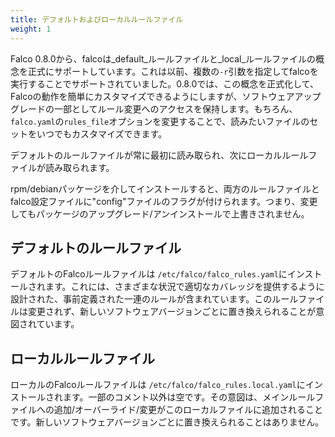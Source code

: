 ```yaml
---
title: デフォルトおよびローカルルールファイル
weight: 1
---
```


Falco 0.8.0から、falcoは_default_ルールファイルと_local_ルールファイルの概念を正式にサポートしています。これは以前、複数の`-r`引数を指定してfalcoを実行することでサポートされていました。0.8.0では、この概念を正式化して、Falcoの動作を簡単にカスタマイズできるようにしますが、ソフトウェアアップグレードの一部としてルール変更へのアクセスを保持します。もちろん、 `falco.yaml`の`rules_file`オプションを変更することで、読みたいファイルのセットをいつでもカスタマイズできます。

デフォルトのルールファイルが常に最初に読み取られ、次にローカルルールファイルが読み取られます。

rpm/debianパッケージを介してインストールすると、両方のルールファイルとfalco設定ファイルに"config"ファイルのフラグが付けられます。つまり、変更してもパッケージのアップグレード/アンインストールで上書きされません。

## デフォルトのルールファイル

デフォルトのFalcoルールファイルは `/etc/falco/falco_rules.yaml`にインストールされます。これには、さまざまな状況で適切なカバレッジを提供するように設計された、事前定義された一連のルールが含まれています。このルールファイルは変更されず、新しいソフトウェアバージョンごとに置き換えられることが意図されています。

## ローカルルールファイル

ローカルのFalcoルールファイルは `/etc/falco/falco_rules.local.yaml`にインストールされます。一部のコメント以外は空です。その意図は、メインルールファイルへの追加/オーバーライド/変更がこのローカルファイルに追加されることです。新しいソフトウェアバージョンごとに置き換えられることはありません。
